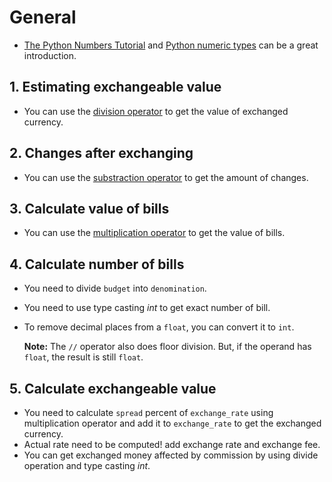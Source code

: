 # General

- [The Python Numbers Tutorial](https://docs.python.org/3/tutorial/introduction.html#numbers) and [Python numeric types](https://docs.python.org/3.9/library/stdtypes.html#numeric-types-int-float-complex) can be a great introduction.

## 1. Estimating exchangeable value

- You can use the [division operator](https://docs.python.org/3/tutorial/introduction.html#numbers) to get the value of exchanged currency.

## 2. Changes after exchanging

- You can use the [substraction operator](https://docs.python.org/3/tutorial/introduction.html#numbers) to get the amount of changes.

## 3. Calculate value of bills

- You can use the [multiplication operator](https://docs.python.org/3/tutorial/introduction.html#numbers) to get the value of bills.

## 4. Calculate number of bills

- You need to divide `budget` into `denomination`.
- You need to use type casting *int* to get exact number of bill.
- To remove decimal places from a `float`, you can convert it to `int`.

  **Note:** The `//` operator also does floor division. But, if the operand has `float`, the result is still `float`.

## 5. Calculate exchangeable value

- You need to calculate `spread` percent of `exchange_rate` using multiplication operator and add it to `exchange_rate` to get the exchanged currency.
- Actual rate need to be computed! add exchange rate and exchange fee.
- You can get exchanged money affected by commission by using divide operation and type casting *int*.
